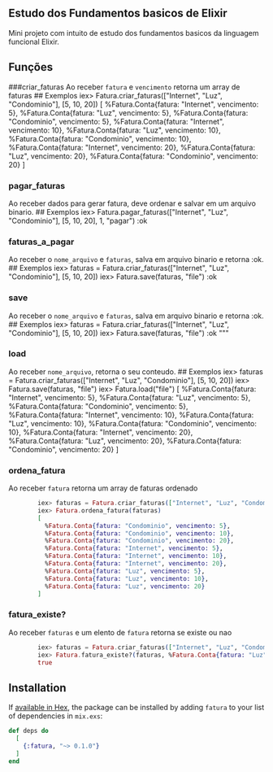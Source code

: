 ## Estudo dos Fundamentos basicos de Elixir
Mini projeto com intuito de estudo dos fundamentos basicos da linguagem funcional Elixir.

 ## Funções
 ###criar_faturas
   Ao receber `fatura` e `vencimento` retorna um array de faturas
      ## Exemplos
      iex> Fatura.criar_faturas(["Internet", "Luz", "Condominio"], [5, 10, 20])
      [
        %Fatura.Conta{fatura: "Internet", vencimento: 5},
        %Fatura.Conta{fatura: "Luz", vencimento: 5},
        %Fatura.Conta{fatura: "Condominio", vencimento: 5},
        %Fatura.Conta{fatura: "Internet", vencimento: 10},
        %Fatura.Conta{fatura: "Luz", vencimento: 10},
        %Fatura.Conta{fatura: "Condominio", vencimento: 10},
        %Fatura.Conta{fatura: "Internet", vencimento: 20},
        %Fatura.Conta{fatura: "Luz", vencimento: 20},
        %Fatura.Conta{fatura: "Condominio", vencimento: 20}
      ]
### pagar_faturas
  Ao receber dados para gerar fatura, deve ordenar e salvar em um arquivo binario.
      ## Exemplos
        iex> Fatura.pagar_faturas(["Internet", "Luz", "Condominio"], [5, 10, 20], 1, "pagar")
        :ok
		

### faturas_a_pagar
   Ao receber o `nome_arquivo` e `faturas`, salva em arquivo binario e retorna :ok.
      ## Exemplos
        iex> faturas = Fatura.criar_faturas(["Internet", "Luz", "Condominio"], [5, 10, 20])
        iex> Fatura.save(faturas, "file")
        :ok

### save
   Ao receber o `nome_arquivo` e `faturas`, salva em arquivo binario e retorna :ok.
      ## Exemplos
        iex> faturas = Fatura.criar_faturas(["Internet", "Luz", "Condominio"], [5, 10, 20])
        iex> Fatura.save(faturas, "file")
        :ok
  """
### load
   Ao receber `nome_arquivo`, retorna o seu conteudo.
      ## Exemplos
        iex> faturas = Fatura.criar_faturas(["Internet", "Luz", "Condominio"], [5, 10, 20])
        iex> Fatura.save(faturas, "file")
        iex> Fatura.load("file")
        [
          %Fatura.Conta{fatura: "Internet", vencimento: 5},
          %Fatura.Conta{fatura: "Luz", vencimento: 5},
          %Fatura.Conta{fatura: "Condominio", vencimento: 5},
          %Fatura.Conta{fatura: "Internet", vencimento: 10},
          %Fatura.Conta{fatura: "Luz", vencimento: 10},
          %Fatura.Conta{fatura: "Condominio", vencimento: 10},
          %Fatura.Conta{fatura: "Internet", vencimento: 20},
          %Fatura.Conta{fatura: "Luz", vencimento: 20},
          %Fatura.Conta{fatura: "Condominio", vencimento: 20}
        ]

### ordena_fatura
   Ao receber `fatura` retorna um array de faturas ordenado
```elixir
        iex> faturas = Fatura.criar_faturas(["Internet", "Luz", "Condominio"], [5, 10, 20])
        iex> Fatura.ordena_fatura(faturas)
        [
          %Fatura.Conta{fatura: "Condominio", vencimento: 5},
          %Fatura.Conta{fatura: "Condominio", vencimento: 10},
          %Fatura.Conta{fatura: "Condominio", vencimento: 20},
          %Fatura.Conta{fatura: "Internet", vencimento: 5},
          %Fatura.Conta{fatura: "Internet", vencimento: 10},
          %Fatura.Conta{fatura: "Internet", vencimento: 20},
          %Fatura.Conta{fatura: "Luz", vencimento: 5},
          %Fatura.Conta{fatura: "Luz", vencimento: 10},
          %Fatura.Conta{fatura: "Luz", vencimento: 20}
        ]
```
### fatura_existe?
  Ao receber `faturas` e um elento de `fatura` retorna se existe ou nao
```elixir
        iex> faturas = Fatura.criar_faturas(["Internet", "Luz", "Condominio"], [5, 10, 20])
        iex> Fatura.fatura_existe?(faturas, %Fatura.Conta{fatura: "Luz", vencimento: 20})
        true
```

## Installation

If [available in Hex](https://hex.pm/docs/publish), the package can be installed
by adding `fatura` to your list of dependencies in `mix.exs`:

```elixir
def deps do
  [
    {:fatura, "~> 0.1.0"}
  ]
end
```

